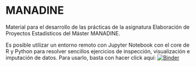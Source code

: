 # MANADINE

Material para el desarrollo de las prácticas de la asignatura Elaboración de Proyectos Estadísticos del Máster MANADINE. 

Es posible utilizar un entorno remoto con Jupyter Notebook con el core de R y Python para resolver sencillos ejercicios de inspección, visualización e imputación de datos. Para usarlo, basta con hacer click aquí:     [![Binder](https://mybinder.org/badge_logo.svg)](https://mybinder.org/v2/gh/lastree/MANADINE/master)
